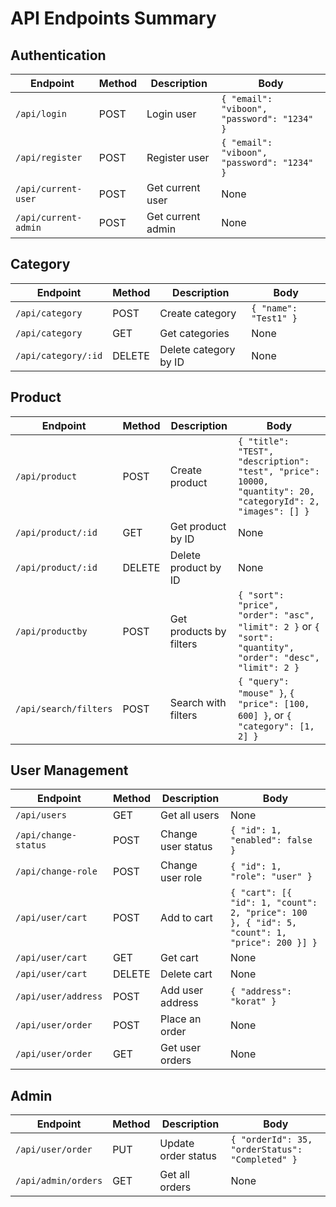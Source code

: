 # API Endpoints Summary

## Authentication

| Endpoint             | Method | Description       | Body                                        |
| -------------------- | ------ | ----------------- | ------------------------------------------- |
| `/api/login`         | POST   | Login user        | `{ "email": "viboon", "password": "1234" }` |
| `/api/register`      | POST   | Register user     | `{ "email": "viboon", "password": "1234" }` |
| `/api/current-user`  | POST   | Get current user  | None                                        |
| `/api/current-admin` | POST   | Get current admin | None                                        |

## Category

| Endpoint            | Method | Description           | Body                  |
| ------------------- | ------ | --------------------- | --------------------- |
| `/api/category`     | POST   | Create category       | `{ "name": "Test1" }` |
| `/api/category`     | GET    | Get categories        | None                  |
| `/api/category/:id` | DELETE | Delete category by ID | None                  |

## Product

| Endpoint              | Method | Description             | Body                                                                                                        |
| --------------------- | ------ | ----------------------- | ----------------------------------------------------------------------------------------------------------- |
| `/api/product`        | POST   | Create product          | `{ "title": "TEST", "description": "test", "price": 10000, "quantity": 20, "categoryId": 2, "images": [] }` |
| `/api/product/:id`    | GET    | Get product by ID       | None                                                                                                        |
| `/api/product/:id`    | DELETE | Delete product by ID    | None                                                                                                        |
| `/api/productby`      | POST   | Get products by filters | `{ "sort": "price", "order": "asc", "limit": 2 }` or `{ "sort": "quantity", "order": "desc", "limit": 2 }`  |
| `/api/search/filters` | POST   | Search with filters     | `{ "query": "mouse" }`, `{ "price": [100, 600] }`, or `{ "category": [1, 2] }`                              |

## User Management

| Endpoint             | Method | Description        | Body                                                                                         |
| -------------------- | ------ | ------------------ | -------------------------------------------------------------------------------------------- |
| `/api/users`         | GET    | Get all users      | None                                                                                         |
| `/api/change-status` | POST   | Change user status | `{ "id": 1, "enabled": false }`                                                              |
| `/api/change-role`   | POST   | Change user role   | `{ "id": 1, "role": "user" }`                                                                |
| `/api/user/cart`     | POST   | Add to cart        | `{ "cart": [{ "id": 1, "count": 2, "price": 100 }, { "id": 5, "count": 1, "price": 200 }] }` |
| `/api/user/cart`     | GET    | Get cart           | None                                                                                         |
| `/api/user/cart`     | DELETE | Delete cart        | None                                                                                         |
| `/api/user/address`  | POST   | Add user address   | `{ "address": "korat" }`                                                                     |
| `/api/user/order`    | POST   | Place an order     | None                                                                                         |
| `/api/user/order`    | GET    | Get user orders    | None                                                                                         |

## Admin

| Endpoint            | Method | Description         | Body                                            |
| ------------------- | ------ | ------------------- | ----------------------------------------------- |
| `/api/user/order`   | PUT    | Update order status | `{ "orderId": 35, "orderStatus": "Completed" }` |
| `/api/admin/orders` | GET    | Get all orders      | None                                            |
